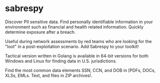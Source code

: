 # sabrespy

Discover PII sensitive data. Find personally identifiable information in your environment such as financial and health related information. Quickly determine exposure after a breach.

Useful during network assessments by red teams who are looking for the "loot" in a post-exploitation scenario. Add Sabrespy to your toolkit!

Tactical version written in Golang is available in 64-bit versions for both Windows and Linux for finding data in U.S. jurisdictions.

Find the most common data elements SSN, CCN, and DOB in [PDFs, DOCs, XLSs, EMLs. Text, and files in ZIP archives!.


